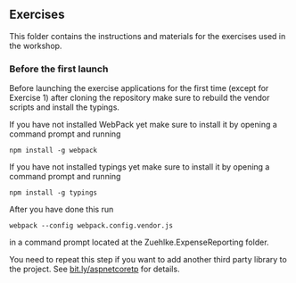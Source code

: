 ## Exercises ##

This folder contains the instructions and materials for the exercises used in the workshop.

### Before the first launch ###
Before launching the exercise applications for the first time (except for Exercise 1) after cloning the repository make sure to rebuild the vendor scripts and install the typings.

If you have not installed WebPack yet make sure to install it by opening a command prompt and running

	npm install -g webpack
	
If you have not installed typings yet make sure to install it by opening a command prompt and running

	npm install -g typings

After you have done this run

	webpack --config webpack.config.vendor.js

in a command prompt located at the Zuehlke.ExpenseReporting folder.

You need to repeat this step if you want to add another third party library to the project. See [bit.ly/aspnetcoretp](http://bit.ly/aspnetcoretp) for details.